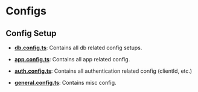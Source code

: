 # Configs

## Config Setup

- [**db.config.ts**](db.config.ts): Contains all db related config setups.

- [**app.config.ts**](app.config.ts): Contains all app related config.

- [**auth.config.ts**](auth.config.ts): Contains all authentication related config (clientId, etc.)

- [**general.config.ts**](general.config.ts): Contains misc config.
